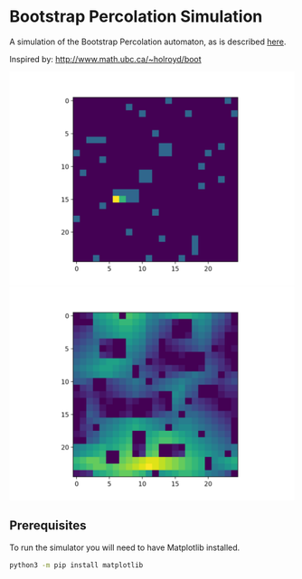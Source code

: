 # Bootstrap Percolation Simulation
A simulation of the Bootstrap Percolation automaton, as is described [here](https://mathworld.wolfram.com/BootstrapPercolation.html).

Inspired by: http://www.math.ubc.ca/~holroyd/boot

![](example1.png)
![](example2.png)

## Prerequisites

To run the simulator you will need to have Matplotlib installed.

```sh
python3 -m pip install matplotlib
```
